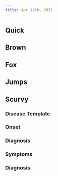 ```yaml
---
title: Apr 12th, 2021
---
```


## Quick
## Brown
## Fox
## Jumps
## Scurvy
### Disease Template
### Onset
### Diagnosis
### Symptoms
### Diagnosis
